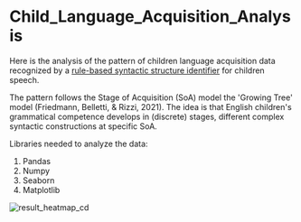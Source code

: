 # Child_Language_Acquisition_Analysis

Here is the analysis of the pattern of children language acquisition data recognized by a [rule-based syntactic structure identifier]([url](https://github.com/obiasaidi/Child_Speech_Structure_Identifier)) for children speech.  
  
The pattern follows the Stage of Acquisition (SoA) model  the 'Growing Tree' model (Friedmann, Belletti, & Rizzi, 2021). The idea is that English children's grammatical competence develops in (discrete) stages, different complex syntactic constructions at specific SoA. 

Libraries needed to analyze the data:  
1. Pandas
2. Numpy
3. Seaborn
4. Matplotlib


![result_heatmap_cd](https://github.com/user-attachments/assets/15ddb890-faf5-424b-8a38-9b4c8e7222ba)
